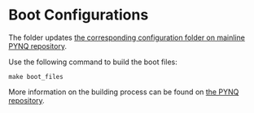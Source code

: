 # Boot Configurations

The folder updates [the corresponding configuration folder on mainline 
PYNQ repository](https://github.com/Xilinx/PYNQ/tree/master/sdbuild/boot_configs/Pynq-Z1-defconfig).

Use the following command to build the boot files:

```shell
make boot_files
```

More information on the building process can be found on 
[the PYNQ repository](https://github.com/Xilinx/PYNQ/tree/master/sdbuild).
